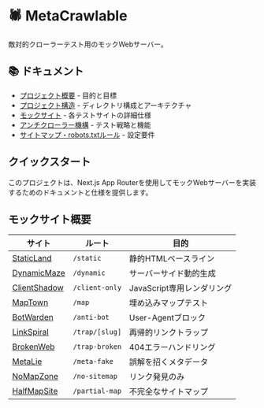 # 🕷️ MetaCrawlable

敵対的クローラーテスト用のモックWebサーバー。

## 📚 ドキュメント

- [プロジェクト概要](docs/overview.md) - 目的と目標
- [プロジェクト構造](docs/structure.md) - ディレクトリ構成とアーキテクチャ
- [モックサイト](docs/sites/) - 各テストサイトの詳細仕様
- [アンチクローラー機構](docs/anti-crawler.md) - テスト戦略と機能
- [サイトマップ・robots.txtルール](docs/sitemap-robots.md) - 設定要件

## クイックスタート

このプロジェクトは、Next.js App Routerを使用してモックWebサーバーを実装するためのドキュメントと仕様を提供します。

## モックサイト概要

| サイト | ルート | 目的 |
|------|-------|---------|
| [StaticLand](docs/sites/static-land.md) | `/static` | 静的HTMLベースライン |
| [DynamicMaze](docs/sites/dynamic-maze.md) | `/dynamic` | サーバーサイド動的生成 |
| [ClientShadow](docs/sites/client-shadow.md) | `/client-only` | JavaScript専用レンダリング |
| [MapTown](docs/sites/map-town.md) | `/map` | 埋め込みマップテスト |
| [BotWarden](docs/sites/bot-warden.md) | `/anti-bot` | User-Agentブロック |
| [LinkSpiral](docs/sites/link-spiral.md) | `/trap/[slug]` | 再帰的リンクトラップ |
| [BrokenWeb](docs/sites/broken-web.md) | `/trap-broken` | 404エラーハンドリング |
| [MetaLie](docs/sites/meta-lie.md) | `/meta-fake` | 誤解を招くメタデータ |
| [NoMapZone](docs/sites/no-map-zone.md) | `/no-sitemap` | リンク発見のみ |
| [HalfMapSite](docs/sites/half-map-site.md) | `/partial-map` | 不完全なサイトマップ |
